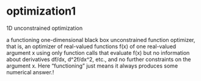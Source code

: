 # optimization1
1D unconstrained optimization

a functioning one-dimensional black box unconstrained function optimizer, that is, an optimizer of real-valued functions f(x) of one real-valued argument x using only function calls that evaluate f(x) 
but no information about derivatives df/dx, d^2f/dx^2, etc., 
and no further constraints on the argument x. 
Here “functioning” just means it always produces some numerical answer.!
